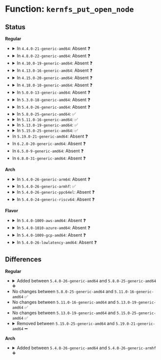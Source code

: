 # Function: <code>kernfs_put_open_node</code>

## Status
<b>Regular</b>
<ul>
<li>
<details>
<summary>In <code>4.4.0-21-generic-amd64</code>: Absent ❓</summary>

```json
{
  "name": "kernfs_put_open_node",
  "collision_type": "Unique Static",
  "inline_type": "Selective",
  "funcs": [
    {
      "addr": 18446744071581514240,
      "name": "kernfs_put_open_node",
      "external": false,
      "loc": "fs/kernfs/file.c:589",
      "file": "fs/kernfs/file.c",
      "inline": "not declared, inlined",
      "caller_inline": [],
      "caller_func": [
        "fs/kernfs/file.c:kernfs_fop_release",
        "fs/kernfs/file.c:kernfs_unmap_bin_file"
      ]
    }
  ],
  "symbols": [
    {
      "addr": 18446744071581514240,
      "name": "kernfs_put_open_node.isra.4",
      "section": ".text",
      "bind": "STB_LOCAL",
      "size": 157
    }
  ]
}
```
</details>
</li>
<li>
<details>
<summary>In <code>4.8.0-22-generic-amd64</code>: Absent ❓</summary>

```json
{
  "name": "kernfs_put_open_node",
  "collision_type": "Unique Static",
  "inline_type": "Selective",
  "funcs": [
    {
      "addr": 18446744071581699680,
      "name": "kernfs_put_open_node",
      "external": false,
      "loc": "fs/kernfs/file.c:595",
      "file": "fs/kernfs/file.c",
      "inline": "not declared, inlined",
      "caller_inline": [],
      "caller_func": [
        "fs/kernfs/file.c:kernfs_unmap_bin_file",
        "fs/kernfs/file.c:kernfs_fop_release"
      ]
    }
  ],
  "symbols": [
    {
      "addr": 18446744071581699680,
      "name": "kernfs_put_open_node.isra.6",
      "section": ".text",
      "bind": "STB_LOCAL",
      "size": 157
    }
  ]
}
```
</details>
</li>
<li>
<details>
<summary>In <code>4.10.0-19-generic-amd64</code>: Absent ❓</summary>

```json
{
  "name": "kernfs_put_open_node",
  "collision_type": "Unique Static",
  "inline_type": "Selective",
  "funcs": [
    {
      "addr": 18446744071581787584,
      "name": "kernfs_put_open_node",
      "external": false,
      "loc": "fs/kernfs/file.c:595",
      "file": "fs/kernfs/file.c",
      "inline": "not declared, inlined",
      "caller_inline": [],
      "caller_func": [
        "fs/kernfs/file.c:kernfs_unmap_bin_file",
        "fs/kernfs/file.c:kernfs_fop_release"
      ]
    }
  ],
  "symbols": [
    {
      "addr": 18446744071581787584,
      "name": "kernfs_put_open_node.isra.8",
      "section": ".text",
      "bind": "STB_LOCAL",
      "size": 157
    }
  ]
}
```
</details>
</li>
<li>
<details>
<summary>In <code>4.13.0-16-generic-amd64</code>: Absent ❓</summary>

```json
{
  "name": "kernfs_put_open_node",
  "collision_type": "Unique Static",
  "inline_type": "Selective",
  "funcs": [
    {
      "addr": 18446744071581842368,
      "name": "kernfs_put_open_node",
      "external": false,
      "loc": "fs/kernfs/file.c:594",
      "file": "fs/kernfs/file.c",
      "inline": "not declared, inlined",
      "caller_inline": [],
      "caller_func": [
        "fs/kernfs/file.c:kernfs_drain_open_files",
        "fs/kernfs/file.c:kernfs_fop_release",
        "fs/kernfs/file.c:kernfs_fop_open"
      ]
    }
  ],
  "symbols": [
    {
      "addr": 18446744071581842368,
      "name": "kernfs_put_open_node.isra.7",
      "section": ".text",
      "bind": "STB_LOCAL",
      "size": 158
    }
  ]
}
```
</details>
</li>
<li>
<details>
<summary>In <code>4.15.0-20-generic-amd64</code>: Absent ❓</summary>

```json
{
  "name": "kernfs_put_open_node",
  "collision_type": "Unique Static",
  "inline_type": "Selective",
  "funcs": [
    {
      "addr": 18446744071581992160,
      "name": "kernfs_put_open_node",
      "external": false,
      "loc": "fs/kernfs/file.c:594",
      "file": "fs/kernfs/file.c",
      "inline": "not declared, inlined",
      "caller_inline": [],
      "caller_func": [
        "fs/kernfs/file.c:kernfs_drain_open_files",
        "fs/kernfs/file.c:kernfs_fop_release",
        "fs/kernfs/file.c:kernfs_fop_open"
      ]
    }
  ],
  "symbols": [
    {
      "addr": 18446744071581992160,
      "name": "kernfs_put_open_node.isra.9",
      "section": ".text",
      "bind": "STB_LOCAL",
      "size": 158
    }
  ]
}
```
</details>
</li>
<li>
<details>
<summary>In <code>4.18.0-10-generic-amd64</code>: Absent ❓</summary>

```json
{
  "name": "kernfs_put_open_node",
  "collision_type": "Unique Static",
  "inline_type": "Selective",
  "funcs": [
    {
      "addr": 18446744071582179792,
      "name": "kernfs_put_open_node",
      "external": false,
      "loc": "fs/kernfs/file.c:594",
      "file": "fs/kernfs/file.c",
      "inline": "not declared, inlined",
      "caller_inline": [],
      "caller_func": [
        "fs/kernfs/file.c:kernfs_drain_open_files",
        "fs/kernfs/file.c:kernfs_fop_release",
        "fs/kernfs/file.c:kernfs_fop_open"
      ]
    }
  ],
  "symbols": [
    {
      "addr": 18446744071582179792,
      "name": "kernfs_put_open_node.isra.13",
      "section": ".text",
      "bind": "STB_LOCAL",
      "size": 158
    }
  ]
}
```
</details>
</li>
<li>
<details>
<summary>In <code>5.0.0-13-generic-amd64</code>: Absent ❓</summary>

```json
{
  "name": "kernfs_put_open_node",
  "collision_type": "Unique Static",
  "inline_type": "Selective",
  "funcs": [
    {
      "addr": 18446744071582275008,
      "name": "kernfs_put_open_node",
      "external": false,
      "loc": "fs/kernfs/file.c:594",
      "file": "fs/kernfs/file.c",
      "inline": "not declared, inlined",
      "caller_inline": [],
      "caller_func": [
        "fs/kernfs/file.c:kernfs_drain_open_files",
        "fs/kernfs/file.c:kernfs_fop_release",
        "fs/kernfs/file.c:kernfs_fop_open"
      ]
    }
  ],
  "symbols": [
    {
      "addr": 18446744071582275008,
      "name": "kernfs_put_open_node.isra.13",
      "section": ".text",
      "bind": "STB_LOCAL",
      "size": 158
    }
  ]
}
```
</details>
</li>
<li>
<details>
<summary>In <code>5.3.0-18-generic-amd64</code>: Absent ❓</summary>

```json
{
  "name": "kernfs_put_open_node",
  "collision_type": "Unique Static",
  "inline_type": "Selective",
  "funcs": [
    {
      "addr": 18446744071582438880,
      "name": "kernfs_put_open_node",
      "external": false,
      "loc": "fs/kernfs/file.c:593",
      "file": "fs/kernfs/file.c",
      "inline": "not declared, inlined",
      "caller_inline": [],
      "caller_func": [
        "fs/kernfs/file.c:kernfs_drain_open_files",
        "fs/kernfs/file.c:kernfs_fop_release",
        "fs/kernfs/file.c:kernfs_fop_open"
      ]
    }
  ],
  "symbols": [
    {
      "addr": 18446744071582438880,
      "name": "kernfs_put_open_node.isra.0",
      "section": ".text",
      "bind": "STB_LOCAL",
      "size": 151
    }
  ]
}
```
</details>
</li>
<li>
<details>
<summary>In <code>5.4.0-26-generic-amd64</code>: Absent ❓</summary>

```json
{
  "name": "kernfs_put_open_node",
  "collision_type": "Unique Static",
  "inline_type": "Selective",
  "funcs": [
    {
      "addr": 18446744071582537584,
      "name": "kernfs_put_open_node",
      "external": false,
      "loc": "fs/kernfs/file.c:593",
      "file": "fs/kernfs/file.c",
      "inline": "not declared, inlined",
      "caller_inline": [],
      "caller_func": [
        "fs/kernfs/file.c:kernfs_drain_open_files",
        "fs/kernfs/file.c:kernfs_fop_release",
        "fs/kernfs/file.c:kernfs_fop_open"
      ]
    }
  ],
  "symbols": [
    {
      "addr": 18446744071582537584,
      "name": "kernfs_put_open_node.isra.0",
      "section": ".text",
      "bind": "STB_LOCAL",
      "size": 151
    }
  ]
}
```
</details>
</li>
<li>
<details>
<summary>In <code>5.8.0-25-generic-amd64</code>: ✅</summary>

```c
void kernfs_put_open_node(struct kernfs_node * kn, struct kernfs_open_file * of)
```

```json
{
  "name": "kernfs_put_open_node",
  "collision_type": "Unique Static",
  "inline_type": "No",
  "funcs": [
    {
      "addr": 18446744071582842048,
      "name": "kernfs_put_open_node",
      "external": false,
      "loc": "fs/kernfs/file.c:593",
      "file": "fs/kernfs/file.c",
      "inline": "seen, unknown",
      "caller_inline": [],
      "caller_func": [
        "fs/kernfs/file.c:kernfs_drain_open_files",
        "fs/kernfs/file.c:kernfs_fop_release",
        "fs/kernfs/file.c:kernfs_fop_open"
      ]
    }
  ],
  "symbols": [
    {
      "addr": 18446744071582842048,
      "name": "kernfs_put_open_node",
      "section": ".text",
      "bind": "STB_LOCAL",
      "size": 152
    }
  ]
}
```
</details>
</li>
<li>
<details>
<summary>In <code>5.11.0-16-generic-amd64</code>: ✅</summary>

```c
void kernfs_put_open_node(struct kernfs_node * kn, struct kernfs_open_file * of)
```

```json
{
  "name": "kernfs_put_open_node",
  "collision_type": "Unique Static",
  "inline_type": "No",
  "funcs": [
    {
      "addr": 18446744071582914704,
      "name": "kernfs_put_open_node",
      "external": false,
      "loc": "fs/kernfs/file.c:574",
      "file": "fs/kernfs/file.c",
      "inline": "seen, unknown",
      "caller_inline": [],
      "caller_func": [
        "fs/kernfs/file.c:kernfs_drain_open_files",
        "fs/kernfs/file.c:kernfs_fop_release",
        "fs/kernfs/file.c:kernfs_fop_open"
      ]
    }
  ],
  "symbols": [
    {
      "addr": 18446744071582914704,
      "name": "kernfs_put_open_node",
      "section": ".text",
      "bind": "STB_LOCAL",
      "size": 152
    }
  ]
}
```
</details>
</li>
<li>
<details>
<summary>In <code>5.13.0-19-generic-amd64</code>: ✅</summary>

```c
void kernfs_put_open_node(struct kernfs_node * kn, struct kernfs_open_file * of)
```

```json
{
  "name": "kernfs_put_open_node",
  "collision_type": "Unique Static",
  "inline_type": "No",
  "funcs": [
    {
      "addr": 18446744071582942400,
      "name": "kernfs_put_open_node",
      "external": false,
      "loc": "fs/kernfs/file.c:574",
      "file": "fs/kernfs/file.c",
      "inline": "seen, unknown",
      "caller_inline": [],
      "caller_func": [
        "fs/kernfs/file.c:kernfs_drain_open_files",
        "fs/kernfs/file.c:kernfs_fop_release",
        "fs/kernfs/file.c:kernfs_fop_open"
      ]
    }
  ],
  "symbols": [
    {
      "addr": 18446744071582942400,
      "name": "kernfs_put_open_node",
      "section": ".text",
      "bind": "STB_LOCAL",
      "size": 152
    }
  ]
}
```
</details>
</li>
<li>
<details>
<summary>In <code>5.15.0-25-generic-amd64</code>: ✅</summary>

```c
void kernfs_put_open_node(struct kernfs_node * kn, struct kernfs_open_file * of)
```

```json
{
  "name": "kernfs_put_open_node",
  "collision_type": "Unique Static",
  "inline_type": "No",
  "funcs": [
    {
      "addr": 18446744071583277552,
      "name": "kernfs_put_open_node",
      "external": false,
      "loc": "fs/kernfs/file.c:574",
      "file": "fs/kernfs/file.c",
      "inline": "seen, unknown",
      "caller_inline": [],
      "caller_func": [
        "fs/kernfs/file.c:kernfs_drain_open_files",
        "fs/kernfs/file.c:kernfs_fop_release",
        "fs/kernfs/file.c:kernfs_fop_open"
      ]
    }
  ],
  "symbols": [
    {
      "addr": 18446744071583277552,
      "name": "kernfs_put_open_node",
      "section": ".text",
      "bind": "STB_LOCAL",
      "size": 152
    }
  ]
}
```
</details>
</li>
<li>
In <code>5.19.0-21-generic-amd64</code>: Absent ❓
</li>
<li>
In <code>6.2.0-20-generic-amd64</code>: Absent ❓
</li>
<li>
In <code>6.5.0-9-generic-amd64</code>: Absent ❓
</li>
<li>
In <code>6.8.0-31-generic-amd64</code>: Absent ❓
</li>
</ul>
<b>Arch</b>
<ul>
<li>
<details>
<summary>In <code>5.4.0-26-generic-arm64</code>: Absent ❓</summary>

```json
{
  "name": "kernfs_put_open_node",
  "collision_type": "Unique Static",
  "inline_type": "Selective",
  "funcs": [
    {
      "addr": 18446603336494173304,
      "name": "kernfs_put_open_node",
      "external": false,
      "loc": "fs/kernfs/file.c:593",
      "file": "fs/kernfs/file.c",
      "inline": "not declared, inlined",
      "caller_inline": [],
      "caller_func": [
        "fs/kernfs/file.c:kernfs_drain_open_files",
        "fs/kernfs/file.c:kernfs_fop_release",
        "fs/kernfs/file.c:kernfs_fop_open"
      ]
    }
  ],
  "symbols": [
    {
      "addr": 18446603336494173304,
      "name": "kernfs_put_open_node.isra.0",
      "section": ".text",
      "bind": "STB_LOCAL",
      "size": 316
    }
  ]
}
```
</details>
</li>
<li>
<details>
<summary>In <code>5.4.0-26-generic-armhf</code>: ✅</summary>

```c
void kernfs_put_open_node(struct kernfs_node * kn, struct kernfs_open_file * of)
```

```json
{
  "name": "kernfs_put_open_node",
  "collision_type": "Unique Static",
  "inline_type": "No",
  "funcs": [
    {
      "addr": 3227610092,
      "name": "kernfs_put_open_node",
      "external": false,
      "loc": "fs/kernfs/file.c:593",
      "file": "fs/kernfs/file.c",
      "inline": "seen, unknown",
      "caller_inline": [],
      "caller_func": [
        "fs/kernfs/file.c:kernfs_drain_open_files",
        "fs/kernfs/file.c:kernfs_fop_release",
        "fs/kernfs/file.c:kernfs_fop_open"
      ]
    }
  ],
  "symbols": [
    {
      "addr": 3227610092,
      "name": "kernfs_put_open_node",
      "section": ".text",
      "bind": "STB_LOCAL",
      "size": 180
    }
  ]
}
```
</details>
</li>
<li>
<details>
<summary>In <code>5.4.0-26-generic-ppc64el</code>: Absent ❓</summary>

```json
{
  "name": "kernfs_put_open_node",
  "collision_type": "Unique Static",
  "inline_type": "Selective",
  "funcs": [
    {
      "addr": 13835058055287858560,
      "name": "kernfs_put_open_node",
      "external": false,
      "loc": "fs/kernfs/file.c:593",
      "file": "fs/kernfs/file.c",
      "inline": "not declared, inlined",
      "caller_inline": [],
      "caller_func": [
        "fs/kernfs/file.c:kernfs_drain_open_files",
        "fs/kernfs/file.c:kernfs_fop_release",
        "fs/kernfs/file.c:kernfs_fop_open"
      ]
    }
  ],
  "symbols": [
    {
      "addr": 13835058055287858560,
      "name": "kernfs_put_open_node.isra.0",
      "section": ".text",
      "bind": "STB_LOCAL",
      "size": 296
    }
  ]
}
```
</details>
</li>
<li>
<details>
<summary>In <code>5.4.0-24-generic-riscv64</code>: Absent ❓</summary>

```json
{
  "name": "kernfs_put_open_node",
  "collision_type": "Unique Static",
  "inline_type": "Selective",
  "funcs": [
    {
      "addr": 18446743936273640274,
      "name": "kernfs_put_open_node",
      "external": false,
      "loc": "fs/kernfs/file.c:593",
      "file": "fs/kernfs/file.c",
      "inline": "not declared, inlined",
      "caller_inline": [],
      "caller_func": [
        "fs/kernfs/file.c:kernfs_drain_open_files",
        "fs/kernfs/file.c:kernfs_fop_release",
        "fs/kernfs/file.c:kernfs_fop_open"
      ]
    }
  ],
  "symbols": [
    {
      "addr": 18446743936273640274,
      "name": "kernfs_put_open_node.isra.0",
      "section": ".text",
      "bind": "STB_LOCAL",
      "size": 166
    }
  ]
}
```
</details>
</li>
</ul>
<b>Flavor</b>
<ul>
<li>
<details>
<summary>In <code>5.4.0-1009-aws-amd64</code>: Absent ❓</summary>

```json
{
  "name": "kernfs_put_open_node",
  "collision_type": "Unique Static",
  "inline_type": "Selective",
  "funcs": [
    {
      "addr": 18446744071582506320,
      "name": "kernfs_put_open_node",
      "external": false,
      "loc": "fs/kernfs/file.c:593",
      "file": "fs/kernfs/file.c",
      "inline": "not declared, inlined",
      "caller_inline": [],
      "caller_func": [
        "fs/kernfs/file.c:kernfs_drain_open_files",
        "fs/kernfs/file.c:kernfs_fop_release",
        "fs/kernfs/file.c:kernfs_fop_open"
      ]
    }
  ],
  "symbols": [
    {
      "addr": 18446744071582506320,
      "name": "kernfs_put_open_node.isra.0",
      "section": ".text",
      "bind": "STB_LOCAL",
      "size": 151
    }
  ]
}
```
</details>
</li>
<li>
<details>
<summary>In <code>5.4.0-1010-azure-amd64</code>: Absent ❓</summary>

```json
{
  "name": "kernfs_put_open_node",
  "collision_type": "Unique Static",
  "inline_type": "Selective",
  "funcs": [
    {
      "addr": 18446744071582443520,
      "name": "kernfs_put_open_node",
      "external": false,
      "loc": "fs/kernfs/file.c:593",
      "file": "fs/kernfs/file.c",
      "inline": "not declared, inlined",
      "caller_inline": [],
      "caller_func": [
        "fs/kernfs/file.c:kernfs_drain_open_files",
        "fs/kernfs/file.c:kernfs_fop_release",
        "fs/kernfs/file.c:kernfs_fop_open"
      ]
    }
  ],
  "symbols": [
    {
      "addr": 18446744071582443520,
      "name": "kernfs_put_open_node.isra.0",
      "section": ".text",
      "bind": "STB_LOCAL",
      "size": 151
    }
  ]
}
```
</details>
</li>
<li>
<details>
<summary>In <code>5.4.0-1009-gcp-amd64</code>: Absent ❓</summary>

```json
{
  "name": "kernfs_put_open_node",
  "collision_type": "Unique Static",
  "inline_type": "Selective",
  "funcs": [
    {
      "addr": 18446744071582496800,
      "name": "kernfs_put_open_node",
      "external": false,
      "loc": "fs/kernfs/file.c:593",
      "file": "fs/kernfs/file.c",
      "inline": "not declared, inlined",
      "caller_inline": [],
      "caller_func": [
        "fs/kernfs/file.c:kernfs_drain_open_files",
        "fs/kernfs/file.c:kernfs_fop_release",
        "fs/kernfs/file.c:kernfs_fop_open"
      ]
    }
  ],
  "symbols": [
    {
      "addr": 18446744071582496800,
      "name": "kernfs_put_open_node.isra.0",
      "section": ".text",
      "bind": "STB_LOCAL",
      "size": 151
    }
  ]
}
```
</details>
</li>
<li>
<details>
<summary>In <code>5.4.0-26-lowlatency-amd64</code>: Absent ❓</summary>

```json
{
  "name": "kernfs_put_open_node",
  "collision_type": "Unique Static",
  "inline_type": "Selective",
  "funcs": [
    {
      "addr": 18446744071582577856,
      "name": "kernfs_put_open_node",
      "external": false,
      "loc": "fs/kernfs/file.c:593",
      "file": "fs/kernfs/file.c",
      "inline": "not declared, inlined",
      "caller_inline": [],
      "caller_func": [
        "fs/kernfs/file.c:kernfs_drain_open_files",
        "fs/kernfs/file.c:kernfs_fop_release",
        "fs/kernfs/file.c:kernfs_fop_open"
      ]
    }
  ],
  "symbols": [
    {
      "addr": 18446744071582577856,
      "name": "kernfs_put_open_node.isra.0",
      "section": ".text",
      "bind": "STB_LOCAL",
      "size": 151
    }
  ]
}
```
</details>
</li>
</ul>

## Differences
<b>Regular</b>
<ul>
<li>
<details>
<summary>Added between <code>5.4.0-26-generic-amd64</code> and <code>5.8.0-25-generic-amd64</code> ➕</summary>

```c
void kernfs_put_open_node(struct kernfs_node * kn, struct kernfs_open_file * of)
```
</details>
</li>
<li>
No changes between <code>5.8.0-25-generic-amd64</code> and <code>5.11.0-16-generic-amd64</code> ✅
</li>
<li>
No changes between <code>5.11.0-16-generic-amd64</code> and <code>5.13.0-19-generic-amd64</code> ✅
</li>
<li>
No changes between <code>5.13.0-19-generic-amd64</code> and <code>5.15.0-25-generic-amd64</code> ✅
</li>
<li>
<details>
<summary>Removed between <code>5.15.0-25-generic-amd64</code> and <code>5.19.0-21-generic-amd64</code> ➖</summary>

```c
void kernfs_put_open_node(struct kernfs_node * kn, struct kernfs_open_file * of)
```
</details>
</li>
</ul>
<b>Arch</b>
<ul>
<li>
<details>
<summary>Added between <code>5.4.0-26-generic-amd64</code> and <code>5.4.0-26-generic-armhf</code> ➕</summary>

```c
void kernfs_put_open_node(struct kernfs_node * kn, struct kernfs_open_file * of)
```
</details>
</li>
</ul>
